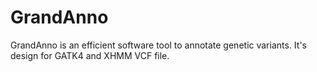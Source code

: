 # GrandAnno
GrandAnno is an efficient software tool to annotate genetic variants. It's design for GATK4 and XHMM VCF file. 